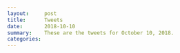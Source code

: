 ```yaml
---
layout:     post
title:      Tweets
date:       2018-10-10
summary:    These are the tweets for October 10, 2018.
categories:
---
```


